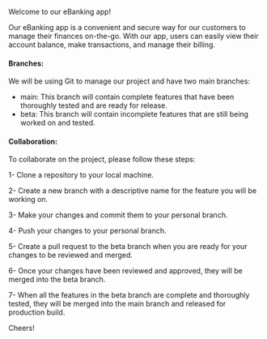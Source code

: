 Welcome to our eBanking app!

Our eBanking app is a convenient and secure way for our customers to manage their finances on-the-go. With our app, users can easily view their account balance, make transactions, and manage their billing.

#### Branches:
We will be using Git to manage our project and have two main branches:

 - main: This branch will contain complete features that have been thoroughly tested and are ready for release.
 - beta: This branch will contain incomplete features that are still being worked on and tested.

#### Collaboration:
To collaborate on the project, please follow these steps:

 1- Clone a repository to your local machine.

 2- Create a new branch with a descriptive name for the feature you will be working on.
 
 3- Make your changes and commit them to your personal branch.

 4- Push your changes to your personal branch.

 5- Create a pull request to the beta branch when you are ready for your changes to be reviewed and merged.

 6- Once your changes have been reviewed and approved, they will be merged into the beta branch.

 7- When all the features in the beta branch are complete and thoroughly tested, they will be merged into the main branch and released for production build.

Cheers!
 